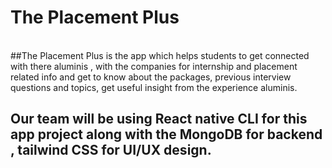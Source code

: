 # The Placement Plus 

<br>
##The Placement Plus is the app which helps students to get connected with there aluminis , with the companies for internship and placement related info and get to know about the packages, previous interview questions and topics, get useful insight from the experience aluminis.

<br>

## Our team will be using React native CLI for this app project along with the MongoDB for backend , tailwind CSS for UI/UX design.
